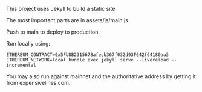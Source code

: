 This project uses Jekyll to build a static site.

The most important parts are in assets/js/main.js

Push to main to deploy to production.

Run locally using:
```
ETHEREUM_CONTRACT=0x5FbDB2315678afecb367f032d93F642f64180aa3 ETHEREUM_NETWORK=local bundle exec jekyll serve --livereload --incremental
```

You may also run against mainnet and the authoritative address by
getting it from expensivelines.com.
